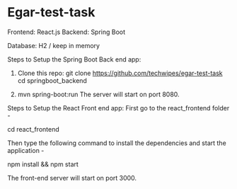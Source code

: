 # Egar-test-task

Frontend: React.js
Backend: Spring Boot

Database:  H2 / keep in memory


Steps to Setup the Spring Boot Back end app:

1. Clone this repo:
git clone https://github.com/techwipes/egar-test-task
cd springboot_backend

2. mvn spring-boot:run
The server will start on port 8080.

Steps to Setup the React Front end app:
First go to the react_frontend folder -

cd react_frontend

Then type the following command to install the dependencies and start the application -

npm install && npm start

The front-end server will start on port 3000.
